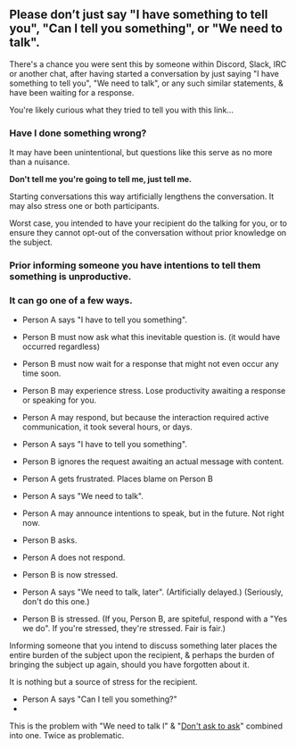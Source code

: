 ## Please don’t just say "I have something to tell you", "Can I tell you something", or "We need to talk".

There's a chance you were sent this by someone within Discord, Slack, IRC or another chat, after having started a conversation by just saying "I have something to tell you", "We need to talk", or any such similar statements, & have been waiting for a response.

You're likely curious what they tried to tell you with this link...

### Have I done something wrong?
It may have been unintentional, but questions like this serve as no more than a nuisance.

**Don't tell me you're going to tell me, just tell me.**

Starting conversations this way artificially lengthens the conversation. It may also stress one or both participants.

Worst case, you intended to have your recipient do the talking for you, or to ensure they cannot opt-out of the conversation without prior knowledge on the subject.

### Prior informing someone you have intentions to tell them something is unproductive.
### It can go one of a few ways.
- Person A says "I have to tell you something".
- Person B must now ask what this inevitable question is. (it would have occurred regardless)
- Person B must now wait for a response that might not even occur any time soon.
- Person B may experience stress. Lose productivity awaiting a response or speaking for you.
- Person A may respond, but because the interaction required active communication, it took several hours, or days.


- Person A says "I have to tell you something".
- Person B ignores the request awaiting an actual message with content.
- Person A gets frustrated. Places blame on Person B


- Person A says "We need to talk".
- Person A may announce intentions to speak, but in the future. Not right now.
- Person B asks.
- Person A does not respond.
- Person B is now stressed.


- Person A says "We need to talk, later". (Artificially delayed.) (Seriously, don't do this one.)
- Person B is stressed. (If you, Person B, are spiteful, respond with a "Yes we do". If you're stressed, they're stressed. Fair is fair.)

Informing someone that you intend to discuss something later places the entire burden of the subject upon the recipient, & perhaps the burden of bringing the subject up again, should you have forgotten about it.

It is nothing but a source of stress for the recipient.

- Person A says "Can I tell you something?"
- 
This is the problem with "We need to talk l" & "[Don't ask to ask](https://dontasktoask.com)" combined into one. Twice as problematic.
